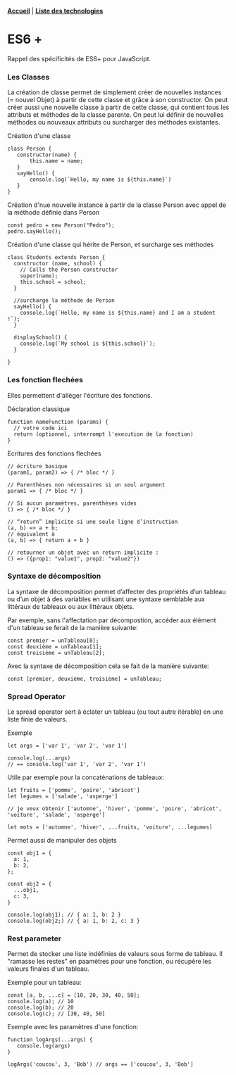 **[Accueil](README.md)** | **[Liste des technologies](/cahier.md)**

# ES6 +
Rappel des spécificités de ES6+ pour JavaScript.

### Les Classes
La création de classe permet de simplement créer de nouvelles instances (= nouvel Objet) à partir de cette classe et grâce à son constructor. On peut créer aussi une nouvelle classe à partir de cette classe, qui contient tous les attributs et méthodes de la classe parente. On peut lui définir de nouvelles méthodes ou nouveaux attributs ou surcharger des méthodes existantes.

Création d'une classe
```
class Person {
   constructor(name) {
       this.name = name;
   }
   sayHello() {
       console.log(`Hello, my name is ${this.name}`)
   }
}
```

Création d'nue nouvelle instance à partir de la classe Person avec appel de la méthode définie dans Person
```
const pedro = new Person("Pedro");
pedro.sayHello();
```

Création d'une classe qui hérite de Person, et surcharge ses méthodes
```
class Students extends Person {
  constructor (name, school) {
    // Calls the Person constructor
    super(name);
    this.school = school;
  }

  //surcharge la méthode de Person
  sayHello() {
    console.log(`Hello, my name is ${this.name} and I am a student !`);
  }

  displaySchool() {
    console.log(`My school is ${this.school}`);
  }

}
```

### Les fonction flechées
Elles permettent d'alléger l'écriture des fonctions.

Déclaration classique
```
function nameFunction (params) {
  // votre code ici
  return (optionnel, interrompt l'execution de la fonction)
}
```

Ecritures des fonctions flechées
```
// écriture basique
(param1, param2) => { /* bloc */ }

// Parenthèses non nécessaires si un seul argument
param1 => { /* bloc */ }

// Si aucun paramètres, parenthèses vides
() => { /* bloc */ }

// “return” implicite si une seule ligne d’instruction
(a, b) => a + b;
// équivalent à
(a, b) => { return a + b }

// retourner un objet avec un return implicite :
() => ({prop1: "value1", prop2: "value2"})
```

### Syntaxe de décomposition
La syntaxe de décomposition permet d’affecter des propriétés d’un tableau ou d’un objet à des variables en utilisant une syntaxe semblable aux littéraux de tableaux ou aux littéraux objets.

Par exemple, sans l'affectation par décompostion, accéder aux élément d'un tableau se ferait de la manière suivante:
```
const premier = unTableau[0];
const deuxième = unTableau[1];
const troisième = unTableau[2];
```
Avec la syntaxe de décomposition cela se fait de la manière suivante:
```
const [premier, deuxième, troisième] = unTableau;
```

### Spread Operator
Le spread operator sert à éclater un tableau (ou tout autre itérable) en une liste finie de valeurs.

Exemple
```
let args = ['var 1', 'var 2', 'var 1']

console.log(...args)
// == console.log('var 1', 'var 2', 'var 1')
```

Utile par exemple pour la concaténations de tableaux:
```
let fruits = ['pomme', 'poire', 'abricot']
let legumes = ['salade', 'asperge']

// je veux obtenir ['automne', 'hiver', 'pomme', 'poire', 'abricot', 'voiture', 'salade', 'asperge']

let mots = ['automne', 'hiver', ...fruits, 'voiture', ...legumes]
```

Permet aussi de manipuler des objets
```
const obj1 = {
  a: 1,
  b: 2,
};

const obj2 = {
  ...obj1,
  c: 3,
}

console.log(obj1); // { a: 1, b: 2 }
console.log(obj2;) // { a: 1, b: 2, c: 3 }
```

### Rest parameter
Permet de stocker une liste indéfinies de valeurs sous forme de tableau. Il "ramasse les restes" en paamètres pour une fonction, ou récupère les valeurs finales d'un tableau.

Exemple pour un tableau:
```
const [a, b, ...c] = [10, 20, 30, 40, 50];
console.log(a); // 10
console.log(b); // 20
console.log(c); // [30, 40, 50]
```
Exemple avec les paramètres d'une fonction:
```
function logArgs(...args) {
   console.log(args)
}

logArgs('coucou', 3, 'Bob') // args == ['coucou', 3, 'Bob']
```
